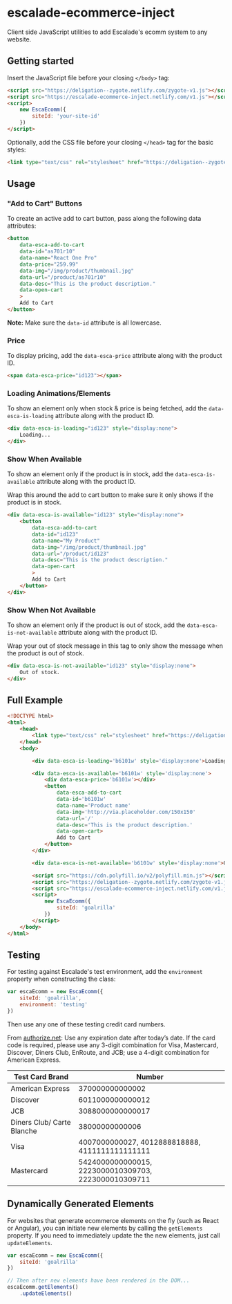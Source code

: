 # escalade-ecommerce-inject

Client side JavaScript utilities to add Escalade's ecomm system to any website.

## Getting started

Insert the JavaScript file before your closing `</body>` tag:

```html
<script src="https://deligation--zygote.netlify.com/zygote-v1.js"></script>
<script src="https://escalade-ecommerce-inject.netlify.com/v1.js"></script>
<script>
	new EscaEcomm({
		siteId: 'your-site-id'
	})
</script>
```

Optionally, add the CSS file before your closing `</head>` tag for the basic styles:

```html
<link type="text/css" rel="stylesheet" href="https://deligation--zygote.netlify.com/zygote-v1.css">
```

## Usage

### "Add to Cart" Buttons

To create an active add to cart button, pass along the following data attributes:

```html
<button
	data-esca-add-to-cart
	data-id="as701r10"
	data-name="React One Pro"
	data-price="259.99"
	data-img="/img/product/thumbnail.jpg"
	data-url="/product/as701r10"
	data-desc="This is the product description."
	data-open-cart
	>
	Add to Cart
</button>
```

**Note:** Make sure the `data-id` attribute is all lowercase.

### Price

To display pricing, add the `data-esca-price` attribute along with the product ID.

```html
<span data-esca-price="id123"></span>
```

### Loading Animations/Elements

To show an element only when stock & price is being fetched, add the `data-esca-is-loading` attribute along with the product ID.

```html
<div data-esca-is-loading="id123" style="display:none">
	Loading...
</div>
```

### Show When Available

To show an element only if the product is in stock, add the `data-esca-is-available` attribute along with the product ID.

Wrap this around the add to cart button to make sure it only shows if the product is in stock.

```html
<div data-esca-is-available="id123" style="display:none">
	<button
		data-esca-add-to-cart
		data-id="id123"
		data-name="My Product"
		data-img="/img/product/thumbnail.jpg"
		data-url="/product/id123"
		data-desc="This is the product description."
		data-open-cart
		>
		Add to Cart
	</button>
</div>
```

### Show When Not Available

To show an element only if the product is out of stock, add the `data-esca-is-not-available` attribute along with the product ID.

Wrap your out of stock message in this tag to only show the message when the product is out of stock.

```html
<div data-esca-is-not-available="id123" style="display:none">
	Out of stock.
</div>
```

## Full Example

```html
<!DOCTYPE html>
<html>
	<head>
		<link type="text/css" rel="stylesheet" href="https://deligation--zygote.netlify.com/zygote-v1.css">
	</head>
	<body>

		<div data-esca-is-loading='b6101w' style='display:none'>Loading...</div>

		<div data-esca-is-available='b6101w' style='display:none'>
			<div data-esca-price='b6101w'></div>
			<button
				data-esca-add-to-cart
				data-id='b6101w'
				data-name='Product name'
				data-img='http://via.placeholder.com/150x150'
				data-url='/'
				data-desc='This is the product description.'
				data-open-cart>
				Add to Cart
			</button>
		</div>

		<div data-esca-is-not-available='b6101w' style='display:none'>Out of stock</div>

		<script src="https://cdn.polyfill.io/v2/polyfill.min.js"></script>
		<script src="https://deligation--zygote.netlify.com/zygote-v1.js"></script>
		<script src="https://escalade-ecommerce-inject.netlify.com/v1.js"></script>
		<script>
			new EscaEcomm({
				siteId: 'goalrilla'
			})
		</script>
	</body>
</html>
```

## Testing

For testing against Escalade's test environment, add the `environment` property when constructing the class:

```javascript
var escaEcomm = new EscaEcomm({
	siteId: 'goalrilla',
	environment: 'testing'
})
```

Then use any one of these testing credit card numbers.

From [authorize.net](https://developer.authorize.net/hello_world/testing_guide/): Use any expiration date after today’s date. If the card code is required, please use any 3-digit combination for Visa, Mastercard, Discover, Diners Club, EnRoute, and JCB; use a 4-digit combination for American Express.


Test Card Brand | Number
--- | ---
American Express | 370000000000002
Discover | 6011000000000012
JCB | 3088000000000017
Diners Club/ Carte Blanche | 38000000000006
Visa | 4007000000027, 4012888818888, 4111111111111111
Mastercard | 5424000000000015, 2223000010309703, 2223000010309711

## Dynamically Generated Elements

For websites that generate ecommerce elements on the fly (such as React or Angular), you can initiate new elements by calling the `getElements` property. If you need to immediately update the the new elements, just call `updateElements`.

```javascript
var escaEcomm = new EscaEcomm({
	siteId: 'goalrilla'
})

// Then after new elements have been rendered in the DOM...
escaEcomm.getElements()
	.updateElements()
```